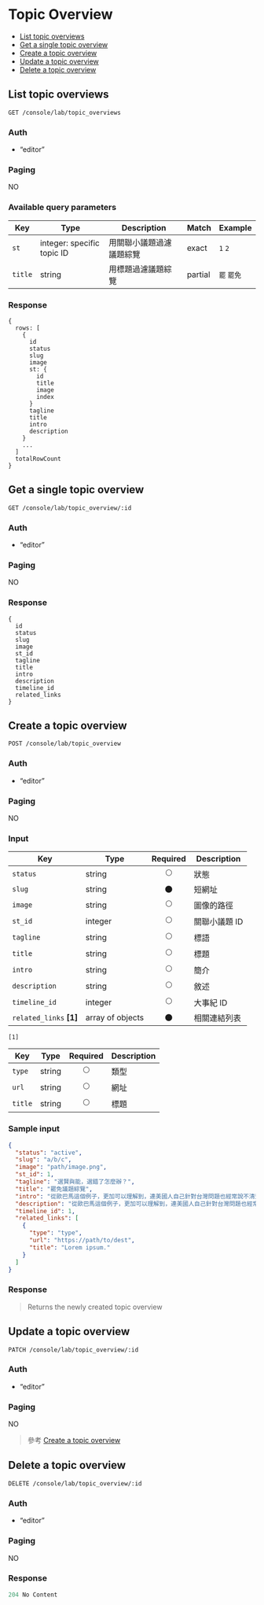 # Topic Overview

- [List topic overviews](#list-topic-overviews)
- [Get a single topic overview](#get-a-single-topic-overview)
- [Create a topic overview](#create-a-topic-overview)
- [Update a topic overview](#update-a-topic-overview)
- [Delete a topic overview](#delete-a-topic-overview)

## List topic overviews
```
GET /console/lab/topic_overviews
```

### Auth
- “editor”

### Paging
NO

### Available query parameters

| Key | Type | Description | Match | Example |
| --- | --- | --- | --- | --- |
| `st` | integer: specific topic ID | 用關聯小議題過濾議題綜覽 | exact | `1` `2` |
| `title` | string | 用標題過濾議題綜覽 | partial | `罷` `罷免` |

### Response
```
{
  rows: [
    {
      id
      status
      slug
      image
      st: {
        id
        title
        image
        index
      }
      tagline
      title
      intro
      description
    }
    ...
  ]
  totalRowCount
}
```

## Get a single topic overview
```
GET /console/lab/topic_overview/:id
```

### Auth
- “editor”

### Paging
NO

### Response
```
{
  id
  status
  slug
  image
  st_id
  tagline
  title
  intro
  description
  timeline_id
  related_links
}
```

## Create a topic overview
```
POST /console/lab/topic_overview
```

### Auth
- “editor”

### Paging
NO

### Input

| Key | Type | Required | Description |
| --- | --- | :---: | --- |
| `status` | string | 🌕 | 狀態 |
| `slug` | string | 🌑 | 短網址 |
| `image` | string | 🌕 | 圖像的路徑 |
| `st_id` | integer | 🌕 | 關聯小議題 ID |
| `tagline` | string | 🌕 | 標語 |
| `title` | string | 🌕 | 標題 |
| `intro` | string | 🌕 | 簡介 |
| `description` | string | 🌕 | 敘述 |
| `timeline_id` | integer | 🌕 | 大事紀 ID |
| `related_links` **[1]** | array of objects | 🌑 | 相關連結列表 |

`[1]`

| Key | Type | Required | Description |
| --- | --- | :---: | --- |
| `type` | string | 🌕 | 類型 |
| `url` | string | 🌕 | 網址 |
| `title` | string | 🌕 | 標題 |

### Sample input
```json
{
  "status": "active",
  "slug": "a/b/c",
  "image": "path/image.png",
  "st_id": 1,
  "tagline": "選賢與能，選錯了怎麼辦？",
  "title": "罷免議題綜覽",
  "intro": "從歐巴馬這個例子，更加可以理解到，連美國人自己針對台灣問題也經常說不清楚。",
  "description": "從歐巴馬這個例子，更加可以理解到，連美國人自己針對台灣問題也經常說不清楚。",
  "timeline_id": 1,
  "related_links": [
    {
      "type": "type",
      "url": "https://path/to/dest",
      "title": "Lorem ipsum."
    }
  ]
}
```

### Response
> Returns the newly created topic overview

## Update a topic overview
```
PATCH /console/lab/topic_overview/:id
```

### Auth
- “editor”

### Paging
NO

> 參考 [Create a topic overview](#create-a-topic-overview)

## Delete a topic overview
```
DELETE /console/lab/topic_overview/:id
```

### Auth
- “editor”

### Paging
NO

### Response
```javascript
204 No Content
```
